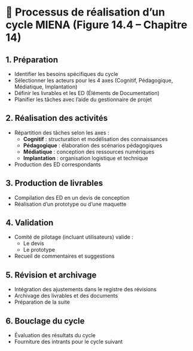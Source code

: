 
# 🔁 Processus de réalisation d’un cycle MIENA (Figure 14.4 – Chapitre 14)

## 1. Préparation
- Identifier les besoins spécifiques du cycle
- Sélectionner les acteurs pour les 4 axes (Cognitif, Pédagogique, Médiatique, Implantation)
- Définir les livrables et les ED (Éléments de Documentation)
- Planifier les tâches avec l’aide du gestionnaire de projet

## 2. Réalisation des activités
- Répartition des tâches selon les axes :
  - **Cognitif** : structuration et modélisation des connaissances
  - **Pédagogique** : élaboration des scénarios pédagogiques
  - **Médiatique** : conception des ressources numériques
  - **Implantation** : organisation logistique et technique
- Production des ED correspondants

## 3. Production de livrables
- Compilation des ED en un devis de conception
- Réalisation d’un prototype ou d’une maquette

## 4. Validation
- Comité de pilotage (incluant utilisateurs) valide :
  - Le devis
  - Le prototype
- Recueil de commentaires et suggestions

## 5. Révision et archivage
- Intégration des ajustements dans le registre des révisions
- Archivage des livrables et des documents
- Préparation de la suite

## 6. Bouclage du cycle
- Évaluation des résultats du cycle
- Fourniture des intrants pour le cycle suivant
